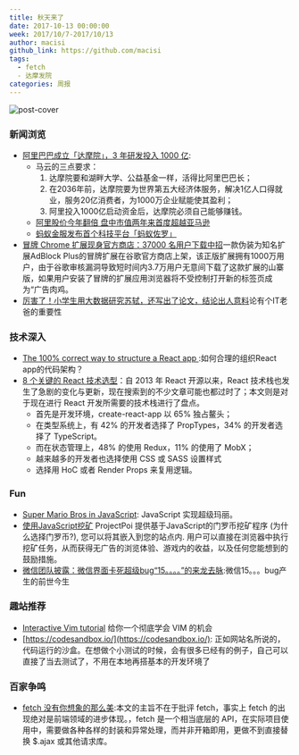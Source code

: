 ```yaml
---
title: 秋天来了
date: 2017-10-13 00:00:00
week: 2017/10/7-2017/10/13
author: macisi
github_link: https://github.com/macisi
tags:
  - fetch
  - 达摩发院
categories: 周报
---
```

![post-cover](https://zhitu.isux.us/assets/img/imgSample/test-60.jpg)
### 新闻浏览
- [阿里巴巴成立「达摩院」，3 年研发投入 1000 亿](http://www.geekpark.net/news/222864): 
  - 马云的三点要求：
    1. 达摩院要和湖畔大学、公益基金一样，活得比阿里巴巴长；
    2. 在2036年前，达摩院要为世界第五大经济体服务，解决1亿人口得就业，服务20亿消费者，为1000万企业赋能使其盈利；
    3. 阿里投入1000亿启动资金后，达摩院必须自己能够赚钱。
  - [阿里股价今年翻倍 盘中市值两年来首度超越亚马逊](http://www.cnbeta.com/articles/tech/659435.htm)
  - [蚂蚁金服发布首个科技平台「蚂蚁佐罗」](http://www.geekpark.net/news/222893)
- [冒牌 Chrome 扩展现身官方商店：37000 名用户下载中招](https://www.sohu.com/a/197236892_114760)一款伪装为知名扩展AdBlock Plus的冒牌扩展在谷歌官方商店上架，该正版扩展拥有1000万用户，由于谷歌审核漏洞导致短时间内3.7万用户无意间下载了这款扩展的山寨版，如果用户安装了冒牌的扩展应用浏览器将不受控制打开新的标签页成为“广告肉鸡。
- [厉害了！小学生用大数据研究苏轼，还写出了论文，结论出人意料](https://www.sohu.com/a/197252432_113042)论有个IT老爸的重要性

### 技术深入

- [The 100% correct way to structure a React app ](https://hackernoon.com/the-100-correct-way-to-structure-a-react-app-or-why-theres-no-such-thing-3ede534ef1ed):如何合理的组织React app的代码架构？
- [8 个关键的 React 技术选型](https://medium.freecodecamp.org/8-key-react-component-decisions-cc965db11594)：自 2013 年 React 开源以来，React 技术栈也发生了急剧的变化与更新，现在搜索到的不少文章可能也都过时了；本文则是对于现在进行 React 开发所需要的技术栈进行了盘点。
  - 首先是开发环境，create-react-app 以 65% 独占鳌头；
  - 在类型系统上，有 42% 的开发者选择了 PropTypes，34% 的开发者选择了 TypeScript。
  - 而在状态管理上，48% 的使用 Redux，11% 的使用了 MobX；
  - 越来越多的开发者也选择使用 CSS 或 SASS 设置样式
  - 选择用 HoC 或者 Render Props 来复用逻辑。
  

### Fun

- [Super Mario Bros in JavaScript](https://www.youtube.com/playlist?list=PLS8HfBXv9ZWWe8zXrViYbIM2Hhylx8DZx): JavaScript 实现超级玛丽。
- [使用JavaScript挖矿](https://ppoi.org/) ProjectPoi 提供基于JavaScript的门罗币挖矿程序 (为什么选择门罗币?), 您可以将其嵌入到您的站点内. 用户可以直接在浏览器中执行挖矿任务，从而获得无广告的浏览体验、游戏内的收益，以及任何您能想到的鼓励措施。
- [微信团队披露：微信界面卡死超级bug“15。。。。”的来龙去脉](https://zhuanlan.zhihu.com/p/29996576?utm_medium=social&utm_source=qq):微信15。。。bug产生的前世今生

### 趣站推荐

- [Interactive Vim tutorial](http://www.openvim.com/tutorial.html) 给你一个彻底学会 VIM 的机会
- [https://codesandbox.io/](https://codesandbox.io/): 正如网站名所说的，代码运行的沙盒。在想做个小测试的时候，会有很多已经有的例子，自己可以直接了当去测试了，不用在本地再搭基本的开发环境了

### 百家争鸣

- [fetch 没有你想象的那么美](https://undefinedblog.com/window-fetch-is-not-as-good-as-you-imagined/):本文的主旨不在于批评 fetch，事实上 fetch 的出现绝对是前端领域的进步体现。，fetch 是一个相当底层的 API，在实际项目使用中，需要做各种各样的封装和异常处理，而并非开箱即用，更做不到直接替换 $.ajax 或其他请求库。

